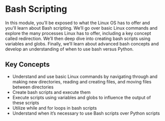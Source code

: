 # Bash Scripting

In this module, you’ll be exposed to what the Linux OS has to offer and you'll learn about Bash scripting. We’ll go over basic Linux commands and explore the many processes Linux has to offer, including a key concept called redirection. We’ll then deep dive into creating bash scripts using variables and globs. Finally, we’ll learn about advanced bash concepts and develop an understanding of when to use bash versus Python.

## Key Concepts

* Understand and use basic Linux commands by navigating through and making new directories, reading and creating files, and moving files between directories
* Create bash scripts and execute them
* Execute scripts using variables and globs to influence the output of these scripts
* Utilize while and for loops in bash scripts
* Understand when it’s necessary to use Bash scripts over Python scripts